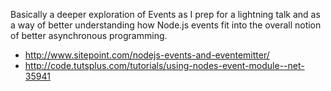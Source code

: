 
Basically a deeper exploration of Events as I prep for a lightning talk and as a way of better understanding how Node.js events fit into the overall notion of better asynchronous programming. 

- http://www.sitepoint.com/nodejs-events-and-eventemitter/
- http://code.tutsplus.com/tutorials/using-nodes-event-module--net-35941 

